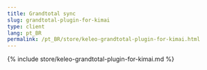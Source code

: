 ```yaml
---
title: Grandtotal sync
slug: grandtotal-plugin-for-kimai
type: client
lang: pt_BR
permalink: /pt_BR/store/keleo-grandtotal-plugin-for-kimai.html
---
```


{% include store/keleo-grandtotal-plugin-for-kimai.md %}
